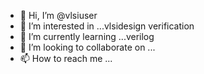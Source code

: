 - 👋 Hi, I’m @vlsiuser
- 👀 I’m interested in ...vlsidesign verification
- 🌱 I’m currently learning ...verilog 
- 💞️ I’m looking to collaborate on ...
- 📫 How to reach me ...

<!---
vlsiuser/vlsiuser is a ✨ special ✨ repository because its `README.md` (this file) appears on your GitHub profile.
You can click the Preview link to take a look at your changes.
--->
